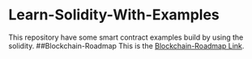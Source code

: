 # Learn-Solidity-With-Examples
This repository have some smart contract examples build by using the solidity.
##Blockchain-Roadmap
This is the [Blockchain-Roadmap Link](https://docs.google.com/document/d/19vNRerdEXhu3e8nsilW_Au4D9MRXqHaOWAGCKgXxwPc/edit?usp=sharing).

